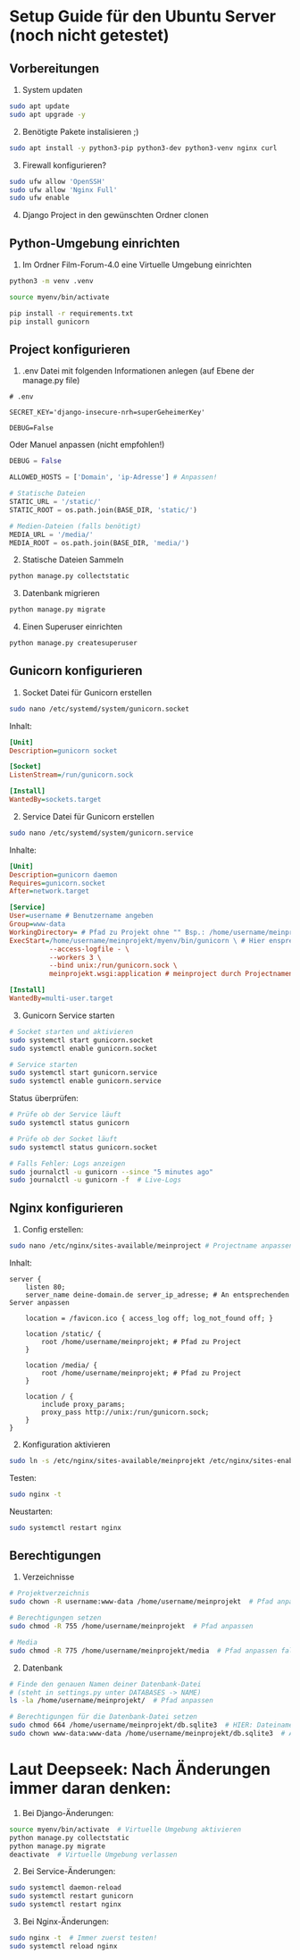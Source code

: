 # Setup Guide für den Ubuntu Server (noch nicht getestet)

## Vorbereitungen

1. System updaten

```bash
sudo apt update
sudo apt upgrade -y
```

2. Benötigte Pakete instalisieren ;)

```bash
sudo apt install -y python3-pip python3-dev python3-venv nginx curl
```

3. Firewall konfigurieren?

```bash
sudo ufw allow 'OpenSSH'
sudo ufw allow 'Nginx Full'
sudo ufw enable
```

4. Django Project in den gewünschten Ordner clonen

## Python-Umgebung einrichten

1. Im Ordner Film-Forum-4.0 eine Virtuelle Umgebung einrichten

```bash
python3 -m venv .venv

source myenv/bin/activate

pip install -r requirements.txt
pip install gunicorn
```

## Project konfigurieren

1. .env Datei mit folgenden Informationen anlegen (auf Ebene der manage.py file)

```
# .env

SECRET_KEY='django-insecure-nrh=superGeheimerKey'

DEBUG=False
```

Oder Manuel anpassen (nicht empfohlen!)

```python
DEBUG = False

ALLOWED_HOSTS = ['Domain', 'ip-Adresse'] # Anpassen!

# Statische Dateien
STATIC_URL = '/static/'
STATIC_ROOT = os.path.join(BASE_DIR, 'static/')

# Medien-Dateien (falls benötigt)
MEDIA_URL = '/media/'
MEDIA_ROOT = os.path.join(BASE_DIR, 'media/')
```

2. Statische Dateien Sammeln

```bash
python manage.py collectstatic
```

3. Datenbank migrieren

```bash
python manage.py migrate
```

4. Einen Superuser einrichten

```bash
python manage.py createsuperuser
```

## Gunicorn konfigurieren

1. Socket Datei für Gunicorn erstellen 

```bash
sudo nano /etc/systemd/system/gunicorn.socket
```

Inhalt:

```ini
[Unit]
Description=gunicorn socket

[Socket]
ListenStream=/run/gunicorn.sock

[Install]
WantedBy=sockets.target
```

2. Service Datei für Gunicorn erstellen

```bash
sudo nano /etc/systemd/system/gunicorn.service
```

Inhalte:

```ini
[Unit]
Description=gunicorn daemon
Requires=gunicorn.socket
After=network.target

[Service]
User=username # Benutzername angeben
Group=www-data
WorkingDirectory= # Pfad zu Projekt ohne "" Bsp.: /home/username/meinprojekt
ExecStart=/home/username/meinprojekt/myenv/bin/gunicorn \ # Hier ensprechend den Pfad anpassen
          --access-logfile - \
          --workers 3 \
          --bind unix:/run/gunicorn.sock \
          meinprojekt.wsgi:application # meinproject durch Projectnamen ersetzen

[Install]
WantedBy=multi-user.target
```

3. Gunicorn Service starten

```bash
# Socket starten und aktivieren
sudo systemctl start gunicorn.socket
sudo systemctl enable gunicorn.socket

# Service starten
sudo systemctl start gunicorn.service
sudo systemctl enable gunicorn.service
```

Status überprüfen:

```bash
# Prüfe ob der Service läuft
sudo systemctl status gunicorn

# Prüfe ob der Socket läuft
sudo systemctl status gunicorn.socket

# Falls Fehler: Logs anzeigen
sudo journalctl -u gunicorn --since "5 minutes ago"
sudo journalctl -u gunicorn -f  # Live-Logs
```

## Nginx konfigurieren

1. Config erstellen:

```bash
sudo nano /etc/nginx/sites-available/meinproject # Projectname anpassen
```

Inhalt:

```nginx
server {
    listen 80;
    server_name deine-domain.de server_ip_adresse; # An entsprechenden Server anpassen

    location = /favicon.ico { access_log off; log_not_found off; }
    
    location /static/ {
        root /home/username/meinprojekt; # Pfad zu Project
    }
    
    location /media/ {
        root /home/username/meinprojekt; # Pfad zu Project
    }
    
    location / {
        include proxy_params;
        proxy_pass http://unix:/run/gunicorn.sock;
    }
}
```

2. Konfiguration aktivieren

```bash
sudo ln -s /etc/nginx/sites-available/meinprojekt /etc/nginx/sites-enabled/
```

Testen:

```bash
sudo nginx -t
```

Neustarten:

```bash
sudo systemctl restart nginx
```

## Berechtigungen

1. Verzeichnisse

```bash
# Projektverzeichnis
sudo chown -R username:www-data /home/username/meinprojekt  # Pfad anpassen

# Berechtigungen setzen
sudo chmod -R 755 /home/username/meinprojekt  # Pfad anpassen

# Media
sudo chmod -R 775 /home/username/meinprojekt/media  # Pfad anpassen falls media existiert
```

2. Datenbank

```bash
# Finde den genauen Namen deiner Datenbank-Datei
# (steht in settings.py unter DATABASES -> NAME)
ls -la /home/username/meinprojekt/  # Pfad anpassen

# Berechtigungen für die Datenbank-Datei setzen
sudo chmod 664 /home/username/meinprojekt/db.sqlite3  # HIER: Dateiname und Pfad anpassen
sudo chown www-data:www-data /home/username/meinprojekt/db.sqlite3  # Anpassen
```

# Laut Deepseek: Nach Änderungen immer daran denken:

1. Bei Django-Änderungen:

```bash
source myenv/bin/activate  # Virtuelle Umgebung aktivieren
python manage.py collectstatic
python manage.py migrate
deactivate  # Virtuelle Umgebung verlassen
```

2. Bei Service-Änderungen:

```bash
sudo systemctl daemon-reload
sudo systemctl restart gunicorn
sudo systemctl restart nginx
```
3. Bei Nginx-Änderungen:

```bash
sudo nginx -t  # Immer zuerst testen!
sudo systemctl reload nginx
```